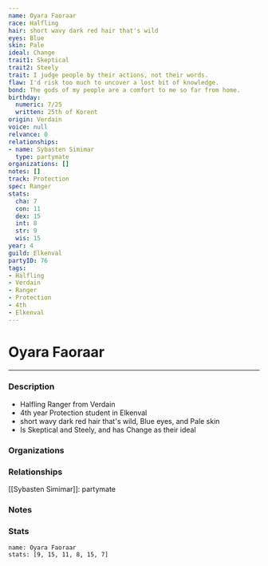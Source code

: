 ```yaml
---
name: Oyara Faoraar
race: Halfling
hair: short wavy dark red hair that's wild
eyes: Blue
skin: Pale
ideal: Change
trait1: Skeptical
trait2: Steely
trait: I judge people by their actions, not their words.
flaw: I'd risk too much to uncover a lost bit of knowledge.
bond: The gods of my people are a comfort to me so far from home.
birthday:
  numeric: 7/25
  written: 25th of Korent
origin: Verdain
voice: null
relvance: 0
relationships:
- name: Sybasten Simimar
  type: partymate
organizations: []
notes: []
track: Protection
spec: Ranger
stats:
  cha: 7
  con: 11
  dex: 15
  int: 8
  str: 9
  wis: 15
year: 4
guild: Elkenval
partyID: 76
tags:
- Halfling
- Verdain
- Ranger
- Protection
- 4th
- Elkenval
---
```

# Oyara Faoraar
---
### Description
- Halfling Ranger from Verdain
- 4th year Protection student in Elkenval
- short wavy dark red hair that's wild, Blue eyes, and Pale skin
- Is Skeptical and Steely, and has Change as their ideal

### Organizations

### Relationships
[[Sybasten Simimar]]: partymate

### Notes

### Stats
```statblock
name: Oyara Faoraar
stats: [9, 15, 11, 8, 15, 7]
```